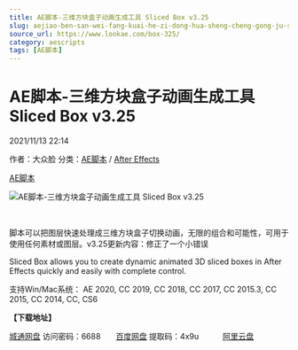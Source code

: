 ```yaml
---
title: AE脚本-三维方块盒子动画生成工具 Sliced Box v3.25
slug: aejiao-ben-san-wei-fang-kuai-he-zi-dong-hua-sheng-cheng-gong-ju-sliced-box-v3-25
source_url: https://www.lookae.com/box-325/
category: aescripts
tags: [AE脚本]
---
```

# AE脚本-三维方块盒子动画生成工具 Sliced Box v3.25

2021/11/13 22:14

作者：大众脸
分类：[AE脚本](https://www.lookae.com/after-effects/aescripts/) / [After Effects](https://www.lookae.com/after-effects/)

[AE脚本](https://www.lookae.com/tag/ae%e8%84%9a%e6%9c%ac/)

![AE脚本-三维方块盒子动画生成工具 Sliced Box v3.25](https://www.lookae.com/wp-content/uploads/2021/05/Sliced-Box-3.jpg "AE脚本-三维方块盒子动画生成工具 Sliced Box v3.25-LookAE.com")

[﻿﻿﻿](https://cloud.video.taobao.com//play/u/705956171/p/1/e/6/t/1/311258911046.mp4)

脚本可以把图层快速处理成三维方块盒子切换动画，无限的组合和可能性，可用于使用任何素材或图层。v3.25更新内容：修正了一个小错误

Sliced Box allows you to create dynamic animated 3D sliced boxes in After Effects quickly and easily with complete control.

支持Win/Mac系统： AE 2020, CC 2019, CC 2018, CC 2017, CC 2015.3, CC 2015, CC 2014, CC, CS6

**【下载地址】**

[城通网盘](https://url62.ctfile.com/f/680462-520632784-355de4) 访问密码：6688       [百度网盘](https://pan.baidu.com/s/1Aij8s_cl8BXDBOZBHjCUmw) 提取码：4x9u           [阿里云盘](https://www.aliyundrive.com/s/9CJ2yzvfjPF)

